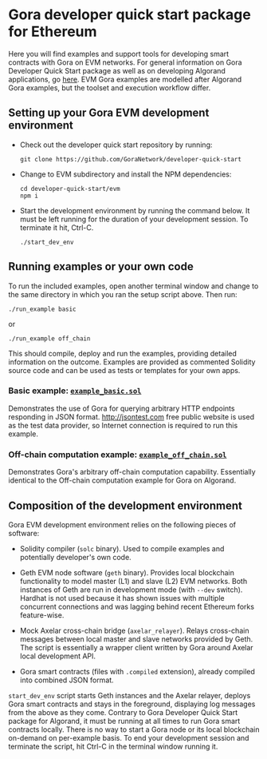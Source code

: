 # Gora developer quick start package for Ethereum

Here you will find examples and support tools for developing smart contracts with
Gora on EVM networks. For general information on Gora Developer Quick Start
package as well as on developing Algorand applications, go [here](https://github.com/GoraNetwork/developer-quick-start/README.md).
EVM Gora examples are modelled after Algorand Gora examples, but the toolset and
execution workflow differ.

## Setting up your Gora EVM development environment

 * Check out the developer quick start repository by running:
   ```
   git clone https://github.com/GoraNetwork/developer-quick-start
   ```

 * Change to EVM subdirectory and install the NPM dependencies:
   ```
   cd developer-quick-start/evm
   npm i
   ```
 * Start the development environment by running the command below. It must
   be left running for the duration of your development session. To terminate
   it hit, Ctrl-C.
   ```
   ./start_dev_env
   ```

## Running examples or your own code

To run the included examples, open another terminal window and change
to the same directory in which you ran the setup script above. Then run:
```
./run_example basic
```
or
```
./run_example off_chain
```

This should compile, deploy and run the examples, providing detailed information
on the outcome. Examples are provided as commented Solidity source code and can
be used as tests or templates for your own apps.

### Basic example: [`example_basic.sol`](https://github.com/GoraNetwork/developer-quick-start/blob/main/evm/example_basic.sol "Example app on Github")

Demonstrates the use of Gora for querying arbitrary HTTP endpoints responding in
JSON format. <http://jsontest.com> free public website is used as the test data
provider, so Internet connection is required to run this example.

### Off-chain computation example: [`example_off_chain.sol`](https://github.com/GoraNetwork/developer-quick-start/blob/main/evm/example_offchain.sol "Example app on Github")

Demonstrates Gora's arbitrary off-chain computation capability. Essentially
identical to the Off-chain computation example for Gora on Algorand.

## Composition of the development environment

Gora EVM development environment relies on the following pieces of software:

 * Solidity compiler (`solc` binary). Used to compile examples and potentially
   developer's own code.

 * Geth EVM node software (`geth` binary). Provides local blockchain
   functionality to model master (L1) and slave (L2) EVM networks. Both
   instances of Geth are run in development mode (with `--dev` switch).
   Hardhat is not used because it has shown issues with multiple concurrent
   connections and was lagging behind recent Ethereum forks feature-wise.

 * Mock Axelar cross-chain bridge (`axelar_relayer`). Relays cross-chain
   messages between local master and slave networks provided by Geth.
   The script is essentially a wrapper client written by Gora around Axelar
   local development API.

 * Gora smart contracts (files with `.compiled` extension), already compiled
   into combined JSON format.

`start_dev_env` script starts Geth instances and the Axelar relayer, deploys Gora
smart contracts and stays in the foreground, displaying log messages from the
above as they come. Contrary to Gora Developer Quick Start package for Algorand,
it must be running at all times to run Gora smart contracts locally. There is no
way to start a Gora node or its local blockchain on-demand on per-example basis.
To end your development session and terminate the script, hit Ctrl-C in the
terminal window running it.
